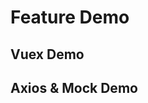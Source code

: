 # Feature Demo
## Vuex Demo
<template lang="pug">
  div
    p count：\{{vx_count}}
    p
      button(@click="vx_incrementCount(incrementPayload)") increment(\{{incrementPayload}})
      button(@click="vx_decrementCount(decrementPayload)") decrement(\{{decrementPayload}})
</template>

## Axios & Mock Demo
<template lang="pug">
  div
    p response：\{{response}}
    p
      button(@click="handleTestHttpGet") get
      button(@click="handleTestHttpPost") post
</template>

<script>
import { mapRequests } from '@/requestor'
import { mapGetters, mapActions } from 'vuex'

export default {
  data () {
    return {
      incrementPayload: 1,
      decrementPayload: 2,
      response: null
    }
  },
  computed: {
    ...mapGetters('modules/popupDevTool', {
      vx_count: 'getCount'
    })
  },
  destroyed () {
    this.vx_reset()
  },
  methods: {
    ...mapRequests('modules/popupDevTool', [ 'testHttpGet', 'testHttpPost' ]),
    ...mapActions('modules/popupDevTool', {
      vx_incrementCount: 'increment_count',
      vx_decrementCount: 'decrement_count',
      vx_reset: 'reset'
    }),
    async handleTestHttpGet () {
      this.response = await this.testHttpGet('testHttpGetData')
        .then((res) => { return res })
        .catch((err) => { return err })
    },
    async handleTestHttpPost () {
      this.response = await this.testHttpPost('testHttpPostData')
        .then((res) => { return res })
        .catch((err) => { return err })
    }
  }
}
</script>
